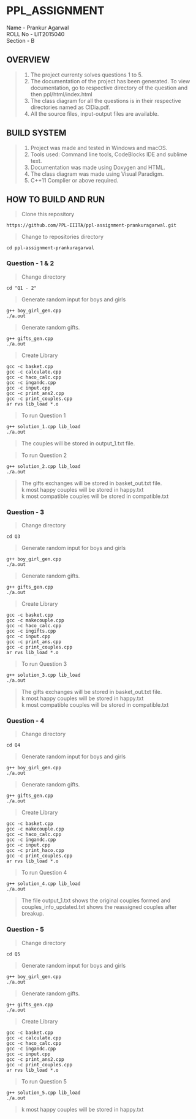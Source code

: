 # PPL_ASSIGNMENT
Name - Prankur Agarwal  
ROLL No - LIT2015040   
Section - B

## OVERVIEW
> 1) The project currenty solves questions 1 to 5.  
> 2) The documentation of the project has been generated. To view documentation, go to respective directory of the question and then ppl/html/index.html  
> 3) The class diagram for all the questions is in their respective directories named as ClDia.pdf.  
> 4) All the source files, input-output files are available.  

## BUILD SYSTEM
> 1) Project was made and tested in Windows and macOS.  
> 2) Tools used: Command line tools, CodeBlocks IDE and sublime text.  
> 3) Documentation was made using Doxygen and HTML.  
> 4) The class diagram was made using Visual Paradigm.  
> 5) C++11 Complier or above required.  

## HOW TO BUILD AND RUN

> Clone this repository
```
https://github.com/PPL-IIITA/ppl-assignment-prankuragarwal.git 
```

>Change to repositories directory
```
cd ppl-assignment-prankuragarwal
```

### Question - 1 & 2
>Change directory
```
cd "Q1 - 2"
```

> Generate random input for boys and girls
```
g++ boy_girl_gen.cpp
./a.out
```
> Generate random gifts.
```
g++ gifts_gen.cpp
./a.out
```
> Create Library
```
gcc -c basket.cpp
gcc -c calculate.cpp
gcc -c haco_calc.cpp
gcc -c ingandc.cpp
gcc -c input.cpp
gcc -c print_ans2.cpp
gcc -c print_couples.cpp
ar rvs lib_load *.o 
```

> To run Question 1
```
g++ solution_1.cpp lib_load
./a.out
```
> The couples will be stored in output_1.txt file.    

> To run Question 2
```
g++ solution_2.cpp lib_load
./a.out
```

> The gifts exchanges will be stored in basket_out.txt file.  
> k most happy couples will be stored in happy.txt  
> k most compatible couples will be stored in compatible.txt  

### Question - 3
>Change directory
```
cd Q3
```

> Generate random input for boys and girls
```
g++ boy_girl_gen.cpp
./a.out
```
> Generate random gifts.
```
g++ gifts_gen.cpp
./a.out
```
> Create Library
```
gcc -c basket.cpp
gcc -c makecouple.cpp
gcc -c haco_calc.cpp
gcc -c ingifts.cpp
gcc -c input.cpp
gcc -c print_ans.cpp
gcc -c print_couples.cpp
ar rvs lib_load *.o 
```

> To run Question 3
```
g++ solution_3.cpp lib_load
./a.out
```

> The gifts exchanges will be stored in basket_out.txt file.  
> k most happy couples will be stored in happy.txt  
> k most compatible couples will be stored in compatible.txt  

### Question - 4
>Change directory
```
cd Q4
```

> Generate random input for boys and girls
```
g++ boy_girl_gen.cpp
./a.out
```
> Generate random gifts.
```
g++ gifts_gen.cpp
./a.out
```
> Create Library
```
gcc -c basket.cpp
gcc -c makecouple.cpp
gcc -c haco_calc.cpp
gcc -c ingandc.cpp
gcc -c input.cpp
gcc -c print_haco.cpp
gcc -c print_couples.cpp
ar rvs lib_load *.o 
```

> To run Question 4
```
g++ solution_4.cpp lib_load
./a.out
```

> The file output_1.txt shows the original couples formed and couples_info_updated.txt shows the reassigned couples after breakup. 


### Question - 5
>Change directory
```
cd Q5
```

> Generate random input for boys and girls
```
g++ boy_girl_gen.cpp
./a.out
```
> Generate random gifts.
```
g++ gifts_gen.cpp
./a.out
```
> Create Library
```
gcc -c basket.cpp
gcc -c calculate.cpp
gcc -c haco_calc.cpp
gcc -c ingandc.cpp
gcc -c input.cpp
gcc -c print_ans2.cpp
gcc -c print_couples.cpp
ar rvs lib_load *.o 
```

> To run Question 5
```
g++ solution_5.cpp lib_load
./a.out
```

> k most happy couples will be stored in happy.txt 
